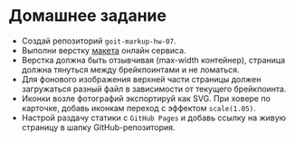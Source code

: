 # Домашнее задание

- Создай репозиторий `goit-markup-hw-07`.
- Выполни верстку [макета](./assets) онлайн сервиса.
- Верстка должна быть отзывчивая (max-width контейнер), страница должна тянуться
  между брейкпоинтами и не ломаться.
- Для фонового изображения верхней части страницы должен загружаться разный файл
  в зависимости от текущего брейкпоинта.
- Иконки возле фотографий экспортируй как SVG. При ховере по карточке, добавь
  иконкам переход с эффектом `scale(1.05)`.
- Настрой раздачу статики с `GitHub Pages` и добавь ссылку на живую страницу в
  шапку GitHub-репозитория.

